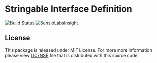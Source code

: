 Stringable Interface Definition
===============================

[![Build Status](https://travis-ci.org/miguelsimoes/stringable.svg?branch=master)](https://travis-ci.org/miguelsimoes/stringable)
[![SensioLabsInsight](https://insight.sensiolabs.com/projects/ee66bf2f-a54a-41dd-bcea-e63230795c89/mini.png)](https://insight.sensiolabs.com/projects/ee66bf2f-a54a-41dd-bcea-e63230795c89)

License
-------
This package is released under MIT License. For more more information please view [LICENSE](/LICENSE) file that is distributed with this source code
